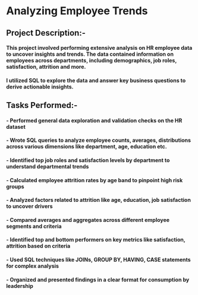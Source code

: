 # Analyzing Employee Trends
## Project Description:- 
#### This project involved performing extensive analysis on HR employee data to uncover insights and trends. The data contained information on employees across departments, including demographics, job roles, satisfaction, attrition and more.

#### I utilized SQL to explore the data and answer key business questions to derive actionable insights.

## Tasks Performed:- 
#### - Performed general data exploration and validation checks on the HR dataset
#### - Wrote SQL queries to analyze employee counts, averages, distributions across various dimensions like department, age, education etc.
#### - Identified top job roles and satisfaction levels by department to understand departmental trends
#### - Calculated employee attrition rates by age band to pinpoint high risk groups
#### - Analyzed factors related to attrition like age, education, job satisfaction to uncover drivers
#### - Compared averages and aggregates across different employee segments and criteria
#### - Identified top and bottom performers on key metrics like satisfaction, attrition based on criteria
#### - Used SQL techniques like JOINs, GROUP BY, HAVING, CASE statements for complex analysis
#### - Organized and presented findings in a clear format for consumption by leadership
